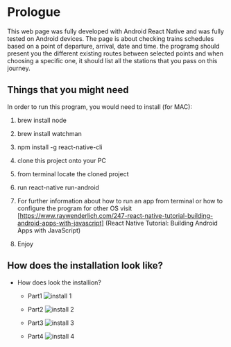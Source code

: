 # Prologue
This web page was fully developed with Android React Native and was fully tested on Android devices. The page is about checking trains schedules based on a point of departure, arrival, date and time. the programg should present you the different existing routes between selected points and when choosing a specific one, it should list all the stations that you pass on this journey.

## Things that you might need

In order to run this program, you would need to install (for MAC):

1. brew install node

2. brew install watchman

3. npm install -g react-native-cli

4. clone this project onto your PC

5. from terminal locate the cloned project

6. run react-native run-android

7. For further information about how to run an app from terminal or how to configure the program for other OS visit [https://www.raywenderlich.com/247-react-native-tutorial-building-android-apps-with-javascript] (React Native Tutorial: Building Android Apps with JavaScript)

8. Enjoy


## How does the installation look like?

- How does look the installion?

  - Part1
  ![install 1](Demo/setup1.gif)

  - Part2
  ![install 2](Demo/setup2.gif)

  - Part3
  ![install 3](Demo/setup3.gif)

  - Part4
  ![install 4](Demo/setup4.gif)

